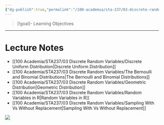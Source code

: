 ```yaml
---
{"dg-publish":true,"permalink":"/100-academia/sta-237/03-discrete-random-variables/week-5-more-discrete-random-variables/","tags":["lecture","note","stats","university"],"created":"2024-10-03T12:52:58.548-04:00","updated":"2024-12-05T18:46:59.030-05:00"}
---
```



> [!goal]- Learning Objectives

---

# Lecture Notes

- [[100 Academia/STA237/03 Discrete Random Variables/Discrete Uniform Distribution\|Discrete Uniform Distribution]]
- [[100 Academia/STA237/03 Discrete Random Variables/The Bernoulli and Binomial Distributions\|The Bernoulli and Binomial Distributions]]
- [[100 Academia/STA237/03 Discrete Random Variables/Geometric Distribution\|Geometric Distribution]]
- [[100 Academia/STA237/03 Discrete Random Variables/Random Variables in R\|Random Variables in R]]
- [[100 Academia/STA237/03 Discrete Random Variables/Sampling With Vs Without Replacement\|Sampling With Vs Without Replacement]]

![](https://i.imgur.com/OXQjeCg.png)
